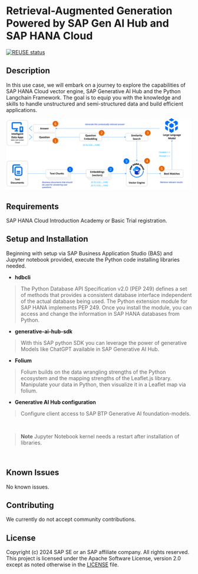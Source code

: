 # Retrieval-Augmented Generation Powered by SAP Gen AI Hub and SAP HANA Cloud

[![REUSE status](https://api.reuse.software/badge/github.com/SAP-samples/sap-genai-hub-with-sap-hana-cloud-vector-engine)](https://api.reuse.software/info/github.com/SAP-samples/sap-genai-hub-with-sap-hana-cloud-vector-engine)

<!-- Please include descriptive title -->

<!--- Register repository https://api.reuse.software/register, then add REUSE badge:
[![REUSE status](https://api.reuse.software/badge/github.com/SAP-samples/REPO-NAME)](https://api.reuse.software/info/github.com/SAP-samples/REPO-NAME)
-->

## Description
In this use case, we will embark on a journey to explore the capabilities of SAP HANA Cloud vector engine, SAP Generative AI Hub and the Python Langchain Framework. The goal is to equip you with the knowledge and skills to handle unstructured and semi-structured data and build efficient applications.

![](./images/vectordb_001.png)


## Requirements

SAP HANA Cloud Introduction Academy or Basic Trial registration.

## Setup and Installation

Beginning with setup via SAP Business Application Studio (BAS) and Jupyter notebook provided, execute the Python code installing libraries needed.

- **hdbcli**

> The Python Database API Specification v2.0 (PEP 249) defines a set of methods that provides a consistent database interface independent of the actual database being used. The Python extension module for SAP HANA implements PEP 249. Once you install the module, you can access and change the information in SAP HANA databases from Python.

- **generative-ai-hub-sdk**

> With this SAP python SDK you can leverage the power of generative Models like ChatGPT available in SAP Generative AI Hub.

- **Folium**

> Folium builds on the data wrangling strengths of the Python ecosystem and the mapping strengths of the Leaflet.js library. Manipulate your data in Python, then visualize it in a Leaflet map via folium.

- **Generative AI Hub configuration**
  
> Configure client access to SAP BTP Generative AI foundation-models.

</br>

> **Note** Jupyter Notebook kernel needs a restart after installation of libraries.

</br>

## Known Issues
No known issues.


## Contributing
We currently do not accept community contributions.

## License
Copyright (c) 2024 SAP SE or an SAP affiliate company. All rights reserved. This project is licensed under the Apache Software License, version 2.0 except as noted otherwise in the [LICENSE](LICENSE) file.
